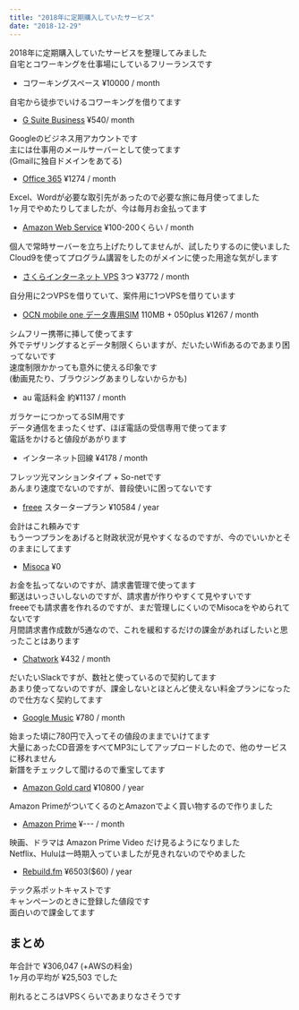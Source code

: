 ```yaml
---
title: "2018年に定期購入していたサービス"
date: "2018-12-29"
---
```


2018年に定期購入していたサービスを整理してみました  
自宅とコワーキングを仕事場にしているフリーランスです  

- コワーキングスペース ¥10000 / month

自宅から徒歩でいけるコワーキングを借りてます  

- [G Suite Business](https://gsuite.google.co.jp/intl/ja/solutions/) ¥540/ month

Googleのビジネス用アカウントです  
主には仕事用のメールサーバーとして使ってます  
(Gmailに独自ドメインをあてる)  

- [Office 365](https://www.office.com/?omkt=ja-jp) ¥1274 / month

Excel、Wordが必要な取引先があったので必要な旅に毎月使ってました  
1ヶ月でやめたりしてましたが、今は毎月お金払ってます  

- [Amazon Web Service](https://www.office.com/?omkt=ja-jp) ¥100-200くらい / month

個人で常時サーバーを立ち上げたりしてませんが、試したりするのに使いました  
Cloud9を使ってプログラム講習をしたのがメインに使った用途な気がします  

- [さくらインターネット VPS](https://vps.sakura.ad.jp/) 3つ ¥3772 / month

自分用に2つVPSを借りていて、案件用に1つVPSを借りています

- [OCN mobile one データ専用SIM](https://www.ntt.com/personal/services/mobile/one/sim.html) 110MB + 050plus ¥1267 / month

シムフリー携帯に挿して使ってます  
外でテザリングするとデータ制限くらいますが、だいたいWifiあるのであまり困ってないです  
速度制限かかっても意外に使える印象です  
(動画見たり、ブラウジングあまりしないからかも)  

- au 電話料金 約¥1137 / month

ガラケーにつかってるSIM用です  
データ通信をまったくせず、ほぼ電話の受信専用で使ってます  
電話をかけると値段があがります  

- インターネット回線 ¥4178 / month

フレッツ光マンションタイプ + So-netです  
あんまり速度でないのですが、普段使いに困ってないです  

- [freee](https://www.freee.co.jp/) スタータープラン ¥10584 / year

会計はこれ頼みです  
もう一つプランをあげると財政状況が見やすくなるのですが、今のでいいかとそのままにしてます

- [Misoca](https://www.freee.co.jp://www.misoca.jp/) ¥0

お金を払ってないのですが、請求書管理で使ってます  
郵送はいっさいしないのですが、請求書が作りやすくて見やすいです  
freeeでも請求書を作れるのですが、まだ管理しにくいのでMisocaをやめられてないです  
月間請求書作成数が5通なので、これを緩和するだけの課金があればしたいと思ったことはあります  

- [Chatwork](https://go.chatwork.com/ja/) ¥432 / month

だいたいSlackですが、数社と使っているので契約してます  
あまり使ってないのですが、課金しないとほとんど使えない料金プランになったので仕方なく契約してます

- [Google Music](https://play.google.com/music/) ¥780 / month

始まった頃に780円で入ってその値段のままでいけてます  
大量にあったCD音源をすべてMP3にしてアップロードしたので、他のサービスに移れません  
新譜をチェックして聞けるので重宝してます  

- [Amazon Gold card](https://www.amazon.co.jp/%E4%B8%89%E4%BA%95%E4%BD%8F%E5%8F%8B%E3%82%AB%E3%83%BC%E3%83%89%E6%A0%AA%E5%BC%8F%E4%BC%9A%E7%A4%BE-Amazon-Mastercard%E3%82%B4%E3%83%BC%E3%83%AB%E3%83%89/dp/B0092VB6VK) ¥10800 / year

Amazon PrimeがついてくるのとAmazonでよく買い物するので作りました  

- [Amazon Prime](https://www.amazon.co.jp/amazonprime) ¥--- / month

映画、ドラマは Amazon Prime Video だけ見るようになりました  
Netflix、Huluは一時期入っていましたが見きれないのでやめました  

- [Rebuild.fm](https://rebuild.fm/) ¥6503($60) / year

テック系ポットキャストです  
キャンペーンのときに登録した値段です  
面白いので課金してます  

## まとめ

年合計で ¥306,047 (+AWSの料金)  
1ヶ月の平均が ¥25,503 でした  

削れるところはVPSくらいであまりなさそうです  

